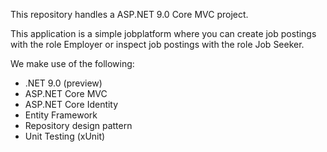 This repository handles a ASP.NET 9.0 Core MVC project.

This application is a simple jobplatform where you can create job postings with the role Employer or inspect job postings with the role Job Seeker.

We make use of the following:
- .NET 9.0 (preview)
- ASP.NET Core MVC
- ASP.NET Core Identity 
- Entity Framework
- Repository design pattern
- Unit Testing (xUnit)
